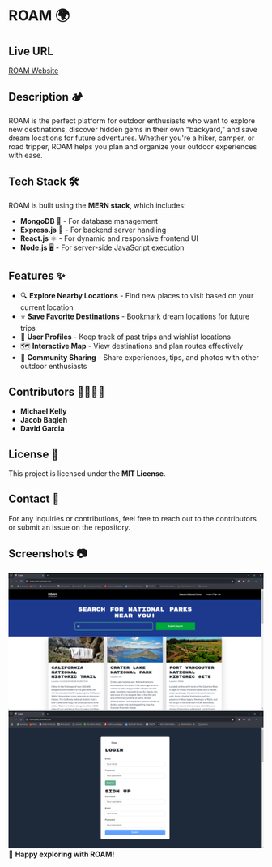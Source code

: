 # ROAM 🌍

## Live URL
[ROAM Website](https://roam-sigma.vercel.app/)


## Description 🏕️
ROAM is the perfect platform for outdoor enthusiasts who want to explore new destinations, discover hidden gems in their own "backyard," and save dream locations for future adventures. Whether you're a hiker, camper, or road tripper, ROAM helps you plan and organize your outdoor experiences with ease.

## Tech Stack 🛠️
ROAM is built using the **MERN stack**, which includes:
- **MongoDB** 🍃 - For database management
- **Express.js** 🚀 - For backend server handling
- **React.js** ⚛️ - For dynamic and responsive frontend UI
- **Node.js** 🖥️ - For server-side JavaScript execution

## Features ✨
- 🔍 **Explore Nearby Locations** - Find new places to visit based on your current location
- ⭐ **Save Favorite Destinations** - Bookmark dream locations for future trips
- 👤 **User Profiles** - Keep track of past trips and wishlist locations
- 🗺️ **Interactive Map** - View destinations and plan routes effectively
- 🤝 **Community Sharing** - Share experiences, tips, and photos with other outdoor enthusiasts


## Contributors 👨‍💻👩‍💻
- **Michael Kelly**
- **Jacob Baqleh**
- **David Garcia**

## License 📜
This project is licensed under the **MIT License**.

## Contact 📩
For any inquiries or contributions, feel free to reach out to the contributors or submit an issue on the repository.

## Screenshots 📷
![alt text](orscreenshot.png)
![alt text](loginscreenshot.png)
🚀 **Happy exploring with ROAM!**
